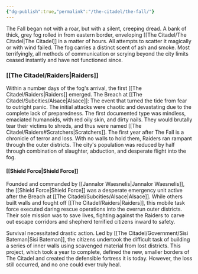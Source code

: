 ```yaml
---
{"dg-publish":true,"permalink":"/the-citadel/the-fall/"}
---
```


The Fall began not with a roar, but with a silent, creeping dread. A bank of thick, grey fog rolled in from eastern border, enveloping [[The Citadel/The Citadel\|The Citadel]] in a matter of hours. All attempts to scatter it magically or with wind failed. The fog carries a distinct scent of ash and smoke. Most terrifyingly, all methods of communication or scrying beyond the city limits ceased instantly and have not functioned since.

### **[[The Citadel/Raiders\|Raiders]]**
Within a number days of the fog's arrival, the first [[The Citadel/Raiders\|Raiders]] emerged. The Breach at [[The Citadel/Subcities/Alsace\|Alsace]]: The event that turned the tide from fear to outright panic. The initial attacks were chaotic and devastating due to the complete lack of preparedness. The first documented type was mindless, emaciated humanoids, with red oily skin, and dirty nails. They would brutally tear their victims to shreds, and thus were named [[The Citadel/Raiders#Scratchers\|Scratchers]].
The first year after The Fall is a chronicle of terror and loss. With no walls to hold them, Raiders ran rampant through the outer districts. The city's population was reduced by half through combination of slaughter, abduction, and desperate flight into the fog.
#### **[[Shield Force\|Shield Force]]**
Founded and commanded by [[Jannalor Waesnelis\|Jannalor Waesnelis]], the [[Shield Force\|Shield Force]] was a desperate emergency unit active after the Breach at [[The Citadel/Subcities/Alsace\|Alsace]]. While others built walls and fought off [[The Citadel/Raiders\|Raiders]], this mobile task force executed daring rescue operations into the overrun outer districts. Their sole mission was to save lives, fighting against the Raiders to carve out escape corridors and shepherd terrified citizens inward to safety.


Survival necessitated drastic action. Led by [[The Citadel/Government/Sisi Bateman\|Sisi Bateman]], the citizens undertook the difficult task of building a series of inner walls using scavenged material from lost districts. This project, which took a year to complete, defined the new, smaller borders of The Citadel and created the defensible fortress it is today. However, the loss still occurred, and no one could ever truly heal.